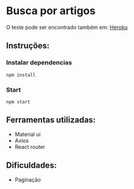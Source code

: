 # Busca por artigos

O teste pode ser encontrado também em: [Heroku](https://article-searcher.herokuapp.com/)

## Instruções:

### Instalar dependencias

```
npm install
```

### Start

```
npm start
```

## Ferramentas utilizadas:

- Material ui
- Axios
- React router

## Dificuldades:

- Paginação